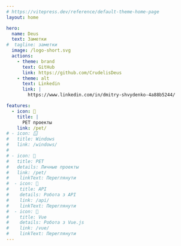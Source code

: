 ```yaml
---
# https://vitepress.dev/reference/default-theme-home-page
layout: home

hero:
  name: Deus
  text: Заметки
#  tagline: заметки
  image: /logo-short.svg
  actions:
    - theme: brand
      text: GitHub
      link: https://github.com/CrudelisDeus
    - theme: alt
      text: Linkedin
      link: |
        https://www.linkedin.com/in/dmitry-shvydenko-4a88b5244/

features:
  - icon: 🐺
    title: |
      PET проекты
    link: /pet/
# - icon: 🪟
#   title: Windows
#   link: /windows/
#   
# - icon: 🐺
#   title: PET
#   details: Личные проекты
#   link: /pet/
#    linkText: Переглянути
#  - icon: 🔗
#    title: API
#    details: Робота з API
#    link: /api/
#    linkText: Переглянути
#  - icon: 🚀
#    title: Vue
#    details: Робота з Vue.js
#    link: /vue/
#    linkText: Переглянути
---
```

